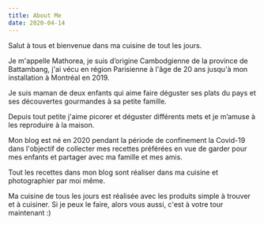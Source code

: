 ```yaml
---
title: About Me
date: 2020-04-14
---
```

Salut à tous et bienvenue dans ma cuisine de tout les jours.
<!--more-->

Je m'appelle Mathorea, je suis d’origine Cambodgienne de la province de Battambang, j'ai vécu en région Parisienne à l'âge de 20 ans jusqu'à mon installation à Montréal en 2019.

Je suis maman de deux enfants qui aime faire déguster ses plats du pays et ses découvertes gourmandes à sa petite famille.

Depuis tout petite j'aime picorer et déguster différents mets et je m’amuse à les reproduire à la maison. 

Mon blog est né en 2020 pendant la période de confinement la Covid-19 dans l'objectif de collecter mes recettes préférées en vue de garder pour mes enfants et partager avec ma famille et mes amis.

Tout les recettes dans mon blog sont réaliser dans ma cuisine et photographier par moi même.

Ma cuisine de tous les jours est réalisée avec les produits simple à trouver et à cuisiner. Si je peux le faire, alors vous aussi, c'est à votre tour maintenant :)








